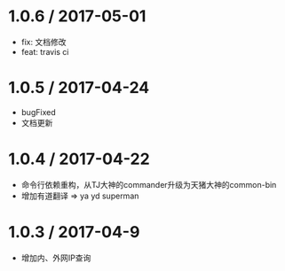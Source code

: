 
1.0.6 / 2017-05-01
==================

  * fix: 文档修改
  * feat:  travis ci
  
1.0.5 / 2017-04-24
==================
  
  * bugFixed
  * 文档更新
  
1.0.4 / 2017-04-22
==================
 
  * 命令行依赖重构，从TJ大神的commander升级为天猪大神的common-bin
  * 增加有道翻译 => ya yd superman
  
1.0.3 / 2017-04-9
==================
  
  * 增加内、外网IP查询


